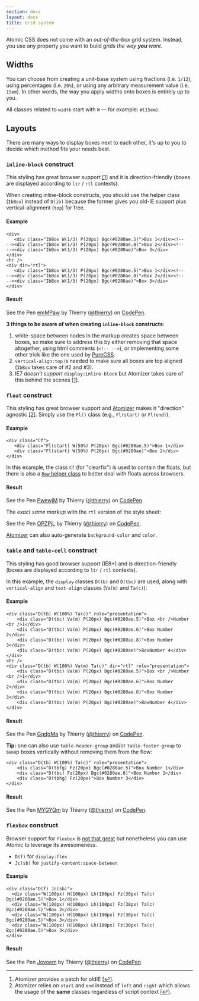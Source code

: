 ```yaml
---
section: docs
layout: docs
title: Grid system
---
```


<p>Atomic CSS does not come with an <em>out-of-the-box</em> grid system. Instead, you use any property you want to build grids <em>the way <strong>you</strong> want</em>.</p>
<h2 id="widths">Widths</h2>
<p>You can choose from creating a unit-base system using fractions (i.e. <code>1/12</code>), using percentages (i.e. <code>20%</code>), or using any arbitrary measurement value (i.e. <code>15em</code>). In other words, the way you apply widths onto boxes is entirely up to you.</p>
<p class="noteBox info">All classes related to <code>width</code> start with <code>W</code> &mdash; for example: <code>W(15em)</code>.</p>

<h2 id="layouts">Layouts</h2>
<p>There are many ways to display boxes next to each other, it&#39;s up to you to decide which method fits your needs best.</p>
<h3 id="inline-block-construct-a-id-footnote-1-class-d-ib-a-"><code>inline-block</code> construct <a id="footnote-1" class="D-ib"></a></h3>
<p>This styling has great browser support <a href="#footnote">[1]</a> and it is direction-friendly (boxes are displayed according to <code>ltr</code> / <code>rtl</code> contexts).</p>
<p>When creating inline-block constructs, you should use the helper class (<code>IbBox</code>) instead of <code>D(ib)</code> because the former gives you old-IE support plus vertical-alignment (<code>top</code>) for free.</p>
<h4 id="example">Example</h4>
<pre><code class="lang-html"><span class="hljs-tag">&lt;<span class="hljs-title">div</span>&gt;</span>
   <span class="hljs-tag">&lt;<span class="hljs-title">div</span> <span class="hljs-attribute">class</span>=<span class="hljs-value">"IbBox W(1/3) P(20px) Bgc(#0280ae.5)"</span>&gt;</span>Box 1<span class="hljs-tag">&lt;/<span class="hljs-title">div</span>&gt;</span><span class="hljs-comment">&lt;!--
--&gt;</span><span class="hljs-tag">&lt;<span class="hljs-title">div</span> <span class="hljs-attribute">class</span>=<span class="hljs-value">"IbBox W(1/3) P(20px) Bgc(#0280ae.8)"</span>&gt;</span>Box 2<span class="hljs-tag">&lt;/<span class="hljs-title">div</span>&gt;</span><span class="hljs-comment">&lt;!--
--&gt;</span><span class="hljs-tag">&lt;<span class="hljs-title">div</span> <span class="hljs-attribute">class</span>=<span class="hljs-value">"IbBox W(1/3) P(20px) Bgc(#0280ae)"</span>&gt;</span>Box 3<span class="hljs-tag">&lt;/<span class="hljs-title">div</span>&gt;</span>
<span class="hljs-tag">&lt;/<span class="hljs-title">div</span>&gt;</span>
<span class="hljs-tag">&lt;<span class="hljs-title">hr</span> /&gt;</span>
<span class="hljs-tag">&lt;<span class="hljs-title">div</span> <span class="hljs-attribute">dir</span>=<span class="hljs-value">"rtl"</span>&gt;</span>
   <span class="hljs-tag">&lt;<span class="hljs-title">div</span> <span class="hljs-attribute">class</span>=<span class="hljs-value">"IbBox W(1/3) P(20px) Bgc(#0280ae.5)"</span>&gt;</span>Box 1<span class="hljs-tag">&lt;/<span class="hljs-title">div</span>&gt;</span><span class="hljs-comment">&lt;!--
--&gt;</span><span class="hljs-tag">&lt;<span class="hljs-title">div</span> <span class="hljs-attribute">class</span>=<span class="hljs-value">"IbBox W(1/3) P(20px) Bgc(#0280ae.8)"</span>&gt;</span>Box 2<span class="hljs-tag">&lt;/<span class="hljs-title">div</span>&gt;</span><span class="hljs-comment">&lt;!--
--&gt;</span><span class="hljs-tag">&lt;<span class="hljs-title">div</span> <span class="hljs-attribute">class</span>=<span class="hljs-value">"IbBox W(1/3) P(20px) Bgc(#0280ae)"</span>&gt;</span>Box 3<span class="hljs-tag">&lt;/<span class="hljs-title">div</span>&gt;</span>
<span class="hljs-tag">&lt;/<span class="hljs-title">div</span>&gt;</span>
</code></pre>
<h4 class="penResult">Result</h4>

<p data-height="190" data-theme-id="12469" data-slug-hash="emMPaw" data-default-tab="result" data-user="thierry" class='codepen'>See the Pen <a href='http://codepen.io/thierry/pen/emMPaw/'>emMPaw</a> by Thierry (<a href='http://codepen.io/thierry'>@thierry</a>) on <a href='http://codepen.io'>CodePen</a>.</p>

<div class="noteBox warning">
    <p><strong>3 things to be aware of when creating <code>inline-block</code> constructs</strong>:</p>
    <ol class="ol-list">
       <li>white-space between nodes in the markup creates space between boxes, so make sure to address this by either removing that space altogether, using html comments (<code>&lt;!-- --&gt;</code>), or implementing some other trick like the one used by <a href="http://purecss.io/grids/">PureCSS</a>.</li>
       <li><code>vertical-align:top</code> is needed to make sure all boxes are top aligned (<code>IbBox</code> takes care of #2 and #3).</li>
       <li>IE7 <em>doesn&#39;t support</em> <code>display:inline-block</code> but Atomizer takes care of this behind the scenes <a href="#footnote">[1]</a>.</li>
    </ol>
</div>

<h3 id="float-construct-a-id-footnote-2-class-d-ib-a-"><code>float</code> construct <a id="footnote-2" class="D-(ib)"></a></h3>
<p>This styling has great browser support and <a href="https://github.com/acss-io/atomizer">Atomizer</a> makes it &quot;direction&quot; agnostic <a href="#footnote">[2]</a>.  Simply use the <code>Fl()</code> class (e.g., <code>Fl(start)</code> or <code>Fl(end)</code>).</p>
<h4 id="example">Example</h4>
<pre><code class="lang-html">&lt;<span class="hljs-keyword">div</span> <span class="hljs-type">class</span>=<span class="hljs-string">"Cf"</span>&gt;
   &lt;<span class="hljs-keyword">div</span> <span class="hljs-type">class</span>=<span class="hljs-string">"Fl(start) W(50%) P(20px) Bgc(#0280ae.5)"</span>&gt;Box <span class="hljs-number">1</span>&lt;/<span class="hljs-keyword">div</span>&gt;
   &lt;<span class="hljs-keyword">div</span> <span class="hljs-type">class</span>=<span class="hljs-string">"Fl(start) W(50%) P(20px) Bgc(#0280ae)"</span>&gt;Box <span class="hljs-number">2</span>&lt;/<span class="hljs-keyword">div</span>&gt;
&lt;/<span class="hljs-keyword">div</span>&gt;
</code></pre>
<p class="noteBox info">In this example, the class <code>Cf</code> (for &quot;clearfix&quot;) is used to contain the floats, but there is also a <a href="/guides/helper-classes.html-row-"><code>Row</code> helper class</a> to better deal with floats across browsers.</p>

<h4 class="penResult">Result</h4>

<p data-height="110" data-theme-id="12469" data-slug-hash="PwewjM" data-default-tab="result" data-user="thierry" class='codepen'>See the Pen <a href='http://codepen.io/thierry/pen/PwewjM/'>PwewjM</a> by Thierry (<a href='http://codepen.io/thierry'>@thierry</a>) on <a href='http://codepen.io'>CodePen</a>.</p>

<p class="penResult">The <em>exact same markup</em> with the <code>rtl</code> version of the style sheet:</p>

<p data-height="110" data-theme-id="12469" data-slug-hash="OPZPjL" data-default-tab="result" data-user="thierry" class='codepen'>See the Pen <a href='http://codepen.io/thierry/pen/OPZPjL/'>OPZPjL</a> by Thierry (<a href='http://codepen.io/thierry'>@thierry</a>) on <a href='http://codepen.io'>CodePen</a>.</p>

<p class="noteBox info"><a href="https://github.com/acss-io/atomizer">Atomizer</a> can also auto-generate <code>background-color</code> and <code>color</code>.</p>

<h3 id="table-and-table-cell-construct"><code>table</code> and <code>table-cell</code> construct</h3>
<p>This styling has good browser support (IE8+) and is direction-friendly (boxes are displayed according to <code>ltr</code> / <code>rtl</code> contexts).</p>

<p>In this example, the <code>display</code> classes <code>D(tb)</code> and <code>D(tbc)</code> are used, along with <code>vertical-align</code> and <code>text-align</code> classes (<code>Va(m)</code> and <code>Ta(c)</code>):</p>
<h4 id="example">Example</h4>
<pre><code class="lang-html">&lt;<span class="hljs-keyword">div</span> <span class="hljs-type">class</span>=<span class="hljs-string">"D(tb) W(100%) Ta(c)"</span> role=<span class="hljs-string">"presentation"</span>&gt;
    &lt;<span class="hljs-keyword">div</span> <span class="hljs-type">class</span>=<span class="hljs-string">"D(tbc) Va(m) P(20px) Bgc(#0280ae.5)"</span>&gt;Box &lt;br /&gt;Number &lt;br /&gt;<span class="hljs-number">1</span>&lt;/<span class="hljs-keyword">div</span>&gt;
    &lt;<span class="hljs-keyword">div</span> <span class="hljs-type">class</span>=<span class="hljs-string">"D(tbc) Va(m) P(20px) Bgc(#0280ae.6)"</span>&gt;Box Number <span class="hljs-number">2</span>&lt;/<span class="hljs-keyword">div</span>&gt;
    &lt;<span class="hljs-keyword">div</span> <span class="hljs-type">class</span>=<span class="hljs-string">"D(tbc) Va(m) P(20px) Bgc(#0280ae.8)"</span>&gt;Box Number <span class="hljs-number">3</span>&lt;/<span class="hljs-keyword">div</span>&gt;
    &lt;<span class="hljs-keyword">div</span> <span class="hljs-type">class</span>=<span class="hljs-string">"D(tbc) Va(m) P(20px) Bgc(#0280ae)"</span>&gt;BoxNumber <span class="hljs-number">4</span>&lt;/<span class="hljs-keyword">div</span>&gt;
&lt;/<span class="hljs-keyword">div</span>&gt;
&lt;hr /&gt;
&lt;<span class="hljs-keyword">div</span> <span class="hljs-type">class</span>=<span class="hljs-string">"D(tb) W(100%) Va(m) Ta(c)"</span> dir=<span class="hljs-string">"rtl"</span> role=<span class="hljs-string">"presentation"</span>&gt;
    &lt;<span class="hljs-keyword">div</span> <span class="hljs-type">class</span>=<span class="hljs-string">"D(tbc) Va(m) P(20px) Bgc(#0280ae.5)"</span>&gt;Box &lt;br /&gt;Number &lt;br /&gt;<span class="hljs-number">1</span>&lt;/<span class="hljs-keyword">div</span>&gt;
    &lt;<span class="hljs-keyword">div</span> <span class="hljs-type">class</span>=<span class="hljs-string">"D(tbc) Va(m) P(20px) Bgc(#0280ae.6)"</span>&gt;Box Number <span class="hljs-number">2</span>&lt;/<span class="hljs-keyword">div</span>&gt;
    &lt;<span class="hljs-keyword">div</span> <span class="hljs-type">class</span>=<span class="hljs-string">"D(tbc) Va(m) P(20px) Bgc(#0280ae.8)"</span>&gt;Box Number <span class="hljs-number">3</span>&lt;/<span class="hljs-keyword">div</span>&gt;
    &lt;<span class="hljs-keyword">div</span> <span class="hljs-type">class</span>=<span class="hljs-string">"D(tbc) Va(m) P(20px) Bgc(#0280ae)"</span>&gt;BoxNumber <span class="hljs-number">4</span>&lt;/<span class="hljs-keyword">div</span>&gt;
&lt;/<span class="hljs-keyword">div</span>&gt;
</code></pre>
<h4 class="penResult">Result</h4>

<p data-height="260" data-theme-id="12469" data-slug-hash="GgdgMa" data-default-tab="result" data-user="thierry" class='codepen'>See the Pen <a href='http://codepen.io/thierry/pen/GgdgMa/'>GgdgMa</a> by Thierry (<a href='http://codepen.io/thierry'>@thierry</a>) on <a href='http://codepen.io'>CodePen</a>.</p>

<p><strong>Tip:</strong> one can also use <code>table-header-group</code> and/or <code>table-footer-group</code> to swap boxes vertically without removing them from the flow:</p>

<pre><code class="lang-html">&lt;<span class="hljs-keyword">div</span> <span class="hljs-type">class</span>=<span class="hljs-string">"D(tb) W(100%) Ta(c)"</span> role=<span class="hljs-string">"presentation"</span>&gt;
    &lt;<span class="hljs-keyword">div</span> <span class="hljs-type">class</span>=<span class="hljs-string">"D(tbfg) Fz(20px) Bgc(#0280ae.5)"</span>&gt;Box Number <span class="hljs-number">1</span>&lt;/<span class="hljs-keyword">div</span>&gt;
    &lt;<span class="hljs-keyword">div</span> <span class="hljs-type">class</span>=<span class="hljs-string">"D(tbc) Fz(20px) Bgc(#0280ae.8)"</span>&gt;Box Number <span class="hljs-number">2</span>&lt;/<span class="hljs-keyword">div</span>&gt;
    &lt;<span class="hljs-keyword">div</span> <span class="hljs-type">class</span>=<span class="hljs-string">"D(tbhg) Fz(20px)"</span>&gt;Box Number <span class="hljs-number">3</span>&lt;/<span class="hljs-keyword">div</span>&gt;
&lt;/<span class="hljs-keyword">div</span>&gt;
</code></pre>
<h4 class="penResult">Result</h4>

<p data-height="115" data-theme-id="12469" data-slug-hash="MYGYQm" data-default-tab="result" data-user="thierry" class='codepen'>See the Pen <a href='http://codepen.io/thierry/pen/MYGYQm/'>MYGYQm</a> by Thierry (<a href='http://codepen.io/thierry'>@thierry</a>) on <a href='http://codepen.io'>CodePen</a>.</p>


<h3 id="flexbox-construct"><code>flexbox</code> construct</h3>
<p>Browser support for <code>flexbox</code> is <a href="http://caniuse.com/#search=flexbox">not that great</a> but nonetheless you can use Atomic to leverage its awesomeness.</p>

<ul class="ul-list">
    <li><code>D(f)</code> for <code>display:flex</code></li>
    <li><code>Jc(sb)</code> for <code>justify-content:space-between</code>
</ul>

<h4 id="example">Example</h4>
<pre><code class="lang-html">&lt;<span class="hljs-keyword">div</span> <span class="hljs-type">class</span>=<span class="hljs-string">"D(f) Jc(sb)"</span>&gt;
  &lt;<span class="hljs-keyword">div</span> <span class="hljs-type">class</span>=<span class="hljs-string">"W(100px) H(100px) Lh(100px) Fz(30px) Ta(c) Bgc(#0280ae.5)"</span>&gt;Box <span class="hljs-number">1</span>&lt;/<span class="hljs-keyword">div</span>&gt;
  &lt;<span class="hljs-keyword">div</span> <span class="hljs-type">class</span>=<span class="hljs-string">"W(100px) H(100px) Lh(100px) Fz(30px) Ta(c) Bgc(#0280ae.5)"</span>&gt;Box <span class="hljs-number">2</span>&lt;/<span class="hljs-keyword">div</span>&gt;
  &lt;<span class="hljs-keyword">div</span> <span class="hljs-type">class</span>=<span class="hljs-string">"W(100px) H(100px) Lh(100px) Fz(30px) Ta(c) Bgc(#0280ae.5)"</span>&gt;Box <span class="hljs-number">3</span>&lt;/<span class="hljs-keyword">div</span>&gt;
  &lt;<span class="hljs-keyword">div</span> <span class="hljs-type">class</span>=<span class="hljs-string">"W(100px) H(100px) Lh(100px) Fz(30px) Ta(c) Bgc(#0280ae.5)"</span>&gt;Box <span class="hljs-number">3</span>&lt;/<span class="hljs-keyword">div</span>&gt;
&lt;/<span class="hljs-keyword">div</span>&gt;
</code></pre>
<h4 class="penResult">Result</h4>

<p data-height="155" data-theme-id="12469" data-slug-hash="Jovoem" data-default-tab="result" data-user="thierry" class='codepen'>See the Pen <a href='http://codepen.io/thierry/pen/Jovoem/'>Jovoem</a> by Thierry (<a href='http://codepen.io/thierry'>@thierry</a>) on <a href='http://codepen.io'>CodePen</a>.</p>

<hr class="Mt(50px)">

<ol id="footnote" class="ol-list">
    <li>Atomizer provides a patch for oldIE <a href="#footnote-1">[↩]</a>.</li>
    <li>Atomizer relies on <code>start</code> and <code>end</code> instead of <code>left</code> and <code>right</code> which allows the usage of the <strong>same</strong> classes regardless of script context <a href="#footnote-2">[↩]</a>.</li>
</ol>
